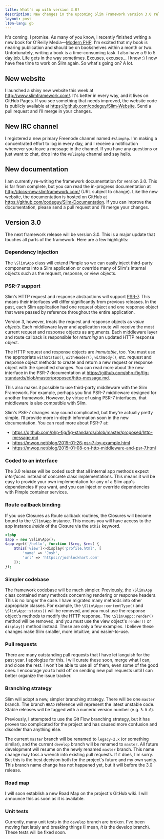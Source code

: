 ```yaml
---
title: What's up with version 3.0?
description: New changes in the upcoming Slim Framework version 3.0 release
layout: post
l10n-lang: gb
---
```


It's coming. I promise. As many of you know, I recently finished writing a new book for O'Reilly Media—[Modern PHP](http://shop.oreilly.com/product/0636920033868.do). I'm excited that my book is nearing publication and should be on bookshelves within a month or two. Unfortunately, writing a book is a time-consuming task. I also have a 9 to 5 day job. Life gets in the way sometimes. Excuses, excuses... I know :) I now have free time to work on Slim again. So what's going on? A lot.

## New website

I launched a shiny new website this week at <http://www.slimframework.com/>. It's better in every way, and it lives on GitHub Pages. If you see something that needs improved, the website code is publicly available at <https://github.com/codeguy/Slim-Website>. Send a pull request and I'll merge in your changes.

## New IRC channel

I registered a new primary Freenode channel named `#slimphp`. I'm making a concentrated effort to log in every day, and I receive a notification whenever you leave a message in the channel. If you have any questions or just want to chat, drop into the `#slimphp` channel and say hello.

## New documentation

I am currently re-writing the framework documentation for version 3.0. This is far from complete, but you can read the in-progress documentation at <http://docs-new.slimframework.com/> (URL subject to change). Like the new website, the documentation is hosted on GitHub at <https://github.com/codeguy/Slim-Documentation>. If you can improve the documentation, please send a pull request and I'll merge your changes.

## Version 3.0

The next framework release will be version 3.0. This is a major update that touches all parts of the framework. Here are a few highlights:

### Dependency injection

The `\Slim\App` class will extend Pimple so we can easily inject third-party components into a Slim application or override many of Slim's internal objects such as the request, response, or view objects.

### PSR-7 support

Slim's HTTP request and response abstractions will support [PSR-7](https://github.com/php-fig/fig-standards/blob/master/proposed/http-message.md). This means their interfaces will differ significantly from previous releases. In the past, each Slim application had one request object and one response object that were passed by reference throughout the entire application.

Version 3, however, treats the request and response objects as _value objects_. Each middleware layer and application route will receive the most current request and response objects as arguments. Each middleware layer and route callback is responsible for _returning_ an updated HTTP response object.

The HTTP request and response objects are _immutable_, too. You must use the appropriate `withStatus()`, `withHeader()`, `withBody()`, etc. request and response object methods to create and return a new request or response object with the specified changes. You can read more about the new interface in the PSR-7 documentation at <https://github.com/php-fig/fig-standards/blob/master/proposed/http-message.md>.

This also makes it possible to use third-party middleware with the Slim Framework. For example, perhaps you find PSR-7 middleware designed for another framework. However, by virtue of using PSR-7 interfaces, that middleware is also compatible with Slim.

Slim's PSR-7 changes may sound complicated, but they're actually pretty simple. I'll provide more in-depth information soon in the new documentation. You can read more about PSR-7 at:

* <https://github.com/php-fig/fig-standards/blob/master/proposed/http-message.md>
* <https://mwop.net/blog/2015-01-26-psr-7-by-example.html>
* <https://mwop.net/blog/2015-01-08-on-http-middleware-and-psr-7.html>

### Coded to an interface

The 3.0 release will be coded such that all internal app methods expect _interfaces_ instead of concrete class implementations. This means it will be easy to provide your own implementation for any of a Slim app's dependencies if you want, and you can inject or override dependencies with Pimple container services.

### Route callback binding

If you use Closures as Route callback routines, the Closures will become bound to the `\Slim\App` instance. This means you will have access to the app instance _inside_ of the Closure via the `$this` keyword.

```php
<?php
$app = new \Slim\App();
$app->get('/hello', function ($req, $res) {
    $this['view']->display('profile.html', [
        'name' => 'Josh',
        'url' => 'https://joshlockhart.com'
    ]);
});
```

### Simpler codebase

The framework codebase will be much simpler. Previously, the `\Slim\App` class contained many methods concerning rendering or response headers. This is no longer the case. I have migrated many methods into other appropriate classes. For example, the `\Slim\App::contentType()` and `\Slim\App::status()` will be removed, and you must use the response object's methods to modify the HTTP response. The `\Slim\App::render()` method will be removed, and you must use the view object's `render()` or `display()` method instead. These are only a few examples. I believe these changes make Slim smaller, more intuitive, and easier-to-use.

### Pull requests

There are many outstanding pull requests that I have let languish for the past year. I apologize for this. I will curate these soon, merge what I can, and close the rest. I won't be able to use all of them, even some of the good ones.
I encourage you to hold off on sending new pull requests until I can better organize the issue tracker.

### Branching strategy

Slim will adopt a new, simpler branching strategy. There will be one `master` branch. The branch `HEAD` reference will represent the latest unstable code. Stable releases will be tagged with a numeric version number (e.g. `3.0.0`).

Previously, I attempted to use the Git Flow branching strategy, but it has proven too complicated for the project and has caused more confusion and disorder than anything else.

The current `master` branch will be renamed to `legacy-2.x` (or something similar), and the current `develop` branch will be renamed to `master`. All future development will resume on the newly renamed `master` branch. This name change may toss a wrench into existing pull requests. If it does, I'm sorry. But this is the best decision both for the project's future and my own sanity.
This branch name change has not happened yet, but it will before the 3.0 release.

### Road map

I will soon establish a new Road Map on the project's GitHub wiki. I will announce this as soon as it is available.

### Unit tests

Currently, many unit tests in the `develop` branch are broken. I've been moving fast lately and breaking things (I mean, _it is_ the develop branch). These tests will be fixed soon.
